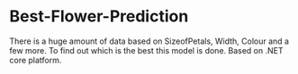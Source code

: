 # Best-Flower-Prediction
There is a huge amount of data based on SizeofPetals, Width, Colour and a few more. To find out which is the best this model is done. Based on .NET core platform.
